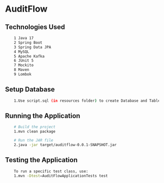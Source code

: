 
#  AuditFlow


## Technologies Used

```bash
	1 Java 17
	2 Spring Boot
	3 Spring Data JPA
	4 MySQL
	5 Apache Kafka
	6 JUnit 5
	7 Mockito
	8 Maven
	9 Lombok
```

## Setup Database
```bash
	1.Use script.sql (in resources folder) to create Database and Tables.
```

## Running the Application
```bash
	# Build the project
	1.mvn clean package

	# Run the JAR file
	2.java -jar target/auditflow-0.0.1-SNAPSHOT.jar

```

## Testing the Application
```bash
	To run a specific test class, use:
	1.mvn -Dtest=AuditFlowApplicationTests test
```
